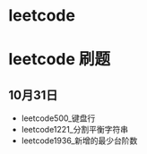 # leetcode
# leetcode 刷题

## 10月31日

* leetcode500_键盘行
* leetcode1221_分割平衡字符串
* leetcode1936_新增的最少台阶数

 
